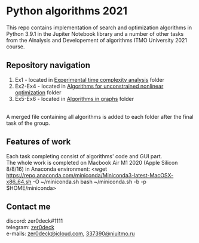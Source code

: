 # Python algorithms 2021
This repo contains implementation of search and optimization algorithms in Python 3.9.1 in the Jupiter Notebook library and a number of other tasks from the Alnalysis and Developement of algorithms ITMO University 2021 course.
## Repository navigation
1. Ex1 - located in [Experimental time complexity analysis](https://github.com/zer0deck/py_algorithms/tree/main/Experimental%20time%20complexity%20analysis) folder
2. Ex2-Ex4 - located in [Algorithms for unconstrained nonlinear optimization](https://github.com/zer0deck/py_algorithms/tree/main/Algorithms%20for%20unconstrained%20nonlinear%20optimization) folder
3. Ex5-Ex6 - located in [Algorithms in graphs](https://github.com/zer0deck/py_algorithms/tree/main/Algorithms%20on%20graphs) folder

<br/>A merged file containing all algorithms is added to each folder after the final task of the group.
## Features of work
Each task completing consist of algorithms' code and GUI part. 
<br/>The whole work is completed on Macbook Air M1 2020 (Apple Silicon 8/8/16) in Anaconda environment:
<wget https://repo.anaconda.com/miniconda/Miniconda3-latest-MacOSX-x86_64.sh -O ~/miniconda.sh
bash ~/miniconda.sh -b -p $HOME/miniconda>
<br/>

## Contact me
discord: zer0deck#1111
<br/>telegram: [zer0deck](t.me/zer0deck)
<br/>e-mails: <zer0deck@icloud.com>, <337390@niuitmo.ru>
